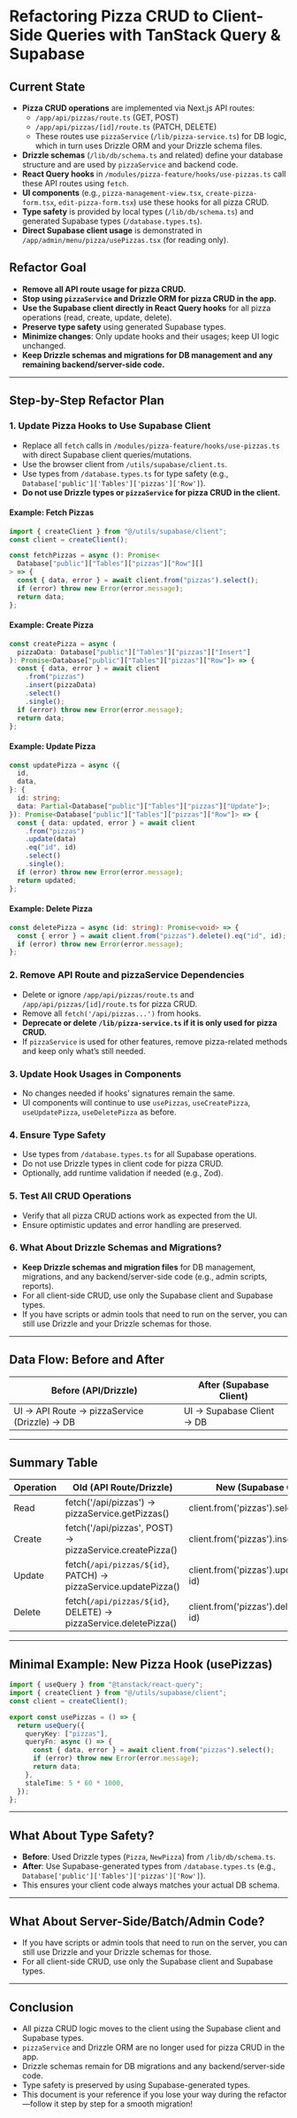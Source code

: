 # Refactoring Pizza CRUD to Client-Side Queries with TanStack Query & Supabase

## Current State

- **Pizza CRUD operations** are implemented via Next.js API routes:
  - `/app/api/pizzas/route.ts` (GET, POST)
  - `/app/api/pizzas/[id]/route.ts` (PATCH, DELETE)
  - These routes use `pizzaService` (`/lib/pizza-service.ts`) for DB logic, which in turn uses Drizzle ORM and your Drizzle schema files.
- **Drizzle schemas** (`/lib/db/schema.ts` and related) define your database structure and are used by `pizzaService` and backend code.
- **React Query hooks** in `/modules/pizza-feature/hooks/use-pizzas.ts` call these API routes using `fetch`.
- **UI components** (e.g., `pizza-management-view.tsx`, `create-pizza-form.tsx`, `edit-pizza-form.tsx`) use these hooks for all pizza CRUD.
- **Type safety** is provided by local types (`/lib/db/schema.ts`) and generated Supabase types (`/database.types.ts`).
- **Direct Supabase client usage** is demonstrated in `/app/admin/menu/pizza/usePizzas.tsx` (for reading only).

## Refactor Goal

- **Remove all API route usage for pizza CRUD.**
- **Stop using `pizzaService` and Drizzle ORM for pizza CRUD in the app.**
- **Use the Supabase client directly in React Query hooks** for all pizza operations (read, create, update, delete).
- **Preserve type safety** using generated Supabase types.
- **Minimize changes**: Only update hooks and their usages; keep UI logic unchanged.
- **Keep Drizzle schemas and migrations for DB management and any remaining backend/server-side code.**

---

## Step-by-Step Refactor Plan

### 1. Update Pizza Hooks to Use Supabase Client

- Replace all `fetch` calls in `/modules/pizza-feature/hooks/use-pizzas.ts` with direct Supabase client queries/mutations.
- Use the browser client from `/utils/supabase/client.ts`.
- Use types from `/database.types.ts` for type safety (e.g., `Database['public']['Tables']['pizzas']['Row']`).
- **Do not use Drizzle types or `pizzaService` for pizza CRUD in the client.**

#### Example: Fetch Pizzas

```ts
import { createClient } from "@/utils/supabase/client";
const client = createClient();

const fetchPizzas = async (): Promise<
  Database["public"]["Tables"]["pizzas"]["Row"][]
> => {
  const { data, error } = await client.from("pizzas").select();
  if (error) throw new Error(error.message);
  return data;
};
```

#### Example: Create Pizza

```ts
const createPizza = async (
  pizzaData: Database["public"]["Tables"]["pizzas"]["Insert"]
): Promise<Database["public"]["Tables"]["pizzas"]["Row"]> => {
  const { data, error } = await client
    .from("pizzas")
    .insert(pizzaData)
    .select()
    .single();
  if (error) throw new Error(error.message);
  return data;
};
```

#### Example: Update Pizza

```ts
const updatePizza = async ({
  id,
  data,
}: {
  id: string;
  data: Partial<Database["public"]["Tables"]["pizzas"]["Update"]>;
}): Promise<Database["public"]["Tables"]["pizzas"]["Row"]> => {
  const { data: updated, error } = await client
    .from("pizzas")
    .update(data)
    .eq("id", id)
    .select()
    .single();
  if (error) throw new Error(error.message);
  return updated;
};
```

#### Example: Delete Pizza

```ts
const deletePizza = async (id: string): Promise<void> => {
  const { error } = await client.from("pizzas").delete().eq("id", id);
  if (error) throw new Error(error.message);
};
```

### 2. Remove API Route and pizzaService Dependencies

- Delete or ignore `/app/api/pizzas/route.ts` and `/app/api/pizzas/[id]/route.ts` for pizza CRUD.
- Remove all `fetch('/api/pizzas...')` from hooks.
- **Deprecate or delete `/lib/pizza-service.ts` if it is only used for pizza CRUD.**
- If `pizzaService` is used for other features, remove pizza-related methods and keep only what’s still needed.

### 3. Update Hook Usages in Components

- No changes needed if hooks' signatures remain the same.
- UI components will continue to use `usePizzas`, `useCreatePizza`, `useUpdatePizza`, `useDeletePizza` as before.

### 4. Ensure Type Safety

- Use types from `/database.types.ts` for all Supabase operations.
- Do not use Drizzle types in client code for pizza CRUD.
- Optionally, add runtime validation if needed (e.g., Zod).

### 5. Test All CRUD Operations

- Verify that all pizza CRUD actions work as expected from the UI.
- Ensure optimistic updates and error handling are preserved.

### 6. What About Drizzle Schemas and Migrations?

- **Keep Drizzle schemas and migration files** for DB management, migrations, and any backend/server-side code (e.g., admin scripts, reports).
- For all client-side CRUD, use only the Supabase client and Supabase types.
- If you have scripts or admin tools that need to run on the server, you can still use Drizzle and your Drizzle schemas for those.

---

## Data Flow: Before and After

| Before (API/Drizzle)                         | After (Supabase Client)   |
| -------------------------------------------- | ------------------------- |
| UI → API Route → pizzaService (Drizzle) → DB | UI → Supabase Client → DB |

---

## Summary Table

| Operation | Old (API Route/Drizzle)                                         | New (Supabase Client)                       |
| --------- | --------------------------------------------------------------- | ------------------------------------------- |
| Read      | fetch('/api/pizzas') → pizzaService.getPizzas()                 | client.from('pizzas').select()              |
| Create    | fetch('/api/pizzas', POST) → pizzaService.createPizza()         | client.from('pizzas').insert()              |
| Update    | fetch(`/api/pizzas/${id}`, PATCH) → pizzaService.updatePizza()  | client.from('pizzas').update().eq('id', id) |
| Delete    | fetch(`/api/pizzas/${id}`, DELETE) → pizzaService.deletePizza() | client.from('pizzas').delete().eq('id', id) |

---

## Minimal Example: New Pizza Hook (usePizzas)

```ts
import { useQuery } from "@tanstack/react-query";
import { createClient } from "@/utils/supabase/client";
const client = createClient();

export const usePizzas = () => {
  return useQuery({
    queryKey: ["pizzas"],
    queryFn: async () => {
      const { data, error } = await client.from("pizzas").select();
      if (error) throw new Error(error.message);
      return data;
    },
    staleTime: 5 * 60 * 1000,
  });
};
```

---

## What About Type Safety?

- **Before**: Used Drizzle types (`Pizza`, `NewPizza`) from `/lib/db/schema.ts`.
- **After**: Use Supabase-generated types from `/database.types.ts` (e.g., `Database['public']['Tables']['pizzas']['Row']`).
- This ensures your client code always matches your actual DB schema.

---

## What About Server-Side/Batch/Admin Code?

- If you have scripts or admin tools that need to run on the server, you can still use Drizzle and your Drizzle schemas for those.
- For all client-side CRUD, use only the Supabase client and Supabase types.

---

## Conclusion

- All pizza CRUD logic moves to the client using the Supabase client and Supabase types.
- `pizzaService` and Drizzle ORM are no longer used for pizza CRUD in the app.
- Drizzle schemas remain for DB migrations and any backend/server-side code.
- Type safety is preserved by using Supabase-generated types.
- This document is your reference if you lose your way during the refactor—follow it step by step for a smooth migration!

